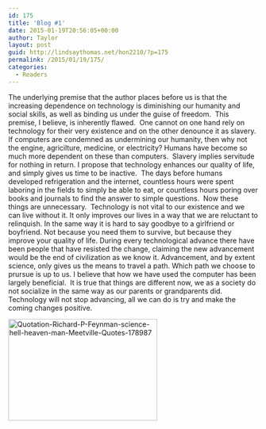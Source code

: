 ```yaml
---
id: 175
title: 'Blog #1'
date: 2015-01-19T20:56:05+00:00
author: Taylor
layout: post
guid: http://lindsaythomas.net/hon2210/?p=175
permalink: /2015/01/19/175/
categories:
  - Readers
---
```

The underlying premise that the author places before us is that the increasing dependence on technology is diminishing our humanity and social skills, as well as binding us under the guise of freedom.  This premise, I believe, is inherently flawed.  One cannot on one hand rely on technology for their very existence and on the other denounce it as slavery. If computers are condemned as undermining our humanity, then why not the engine, agricilture, medicine, or electricity? Humans have become so much more dependent on these than computers.  Slavery implies servitude for nothing in return. I propose that technology enhances our quality of life, and simply gives us time to be inactive.  The days before humans developed refrigeration and the internet, countless hours were spent laboring in the fields to simply be able to eat, or countless hours poring over books and journals to find the answer to simple questions.  Now these things are unnecessary.  Technology is not vital to our existence and we can live without it. It only improves our lives in a way that we are reluctant to relinquish. In the same way it is hard to say goodbye to a girlfriend or boyfriend. Not because you need them to survive, but because they improve your quality of life. During every technological advance there have been people that have resisted the change, claiming the new advancement would be the end of civilization as we know it. Advancement, and by extent science, only gives us the means to travel a path. Which path we choose to prursue is up to us. I believe that how we have used the computer has been largely beneficial.  It is true that things are different now, we as a society do not socialize in the same way as our parents or grandparents did. Technology will not stop advancing, all we can do is try and make the coming changes positive.
  
[ <img class="alignnone size-medium wp-image-176" src="http://lindsaythomas.net/hon2210/wp-content/uploads/sites/7/2015/01/Quotation-Richard-P-Feynman-science-hell-heaven-man-Meetville-Quotes-178987-300x205.jpg" alt="Quotation-Richard-P-Feynman-science-hell-heaven-man-Meetville-Quotes-178987" width="300" height="205" srcset="http://lindsaythomas.net/hon2210/wp-content/uploads/sites/7/2015/01/Quotation-Richard-P-Feynman-science-hell-heaven-man-Meetville-Quotes-178987-300x205.jpg 300w, http://lindsaythomas.net/hon2210/wp-content/uploads/sites/7/2015/01/Quotation-Richard-P-Feynman-science-hell-heaven-man-Meetville-Quotes-178987-100x68.jpg 100w, http://lindsaythomas.net/hon2210/wp-content/uploads/sites/7/2015/01/Quotation-Richard-P-Feynman-science-hell-heaven-man-Meetville-Quotes-178987-150x102.jpg 150w, http://lindsaythomas.net/hon2210/wp-content/uploads/sites/7/2015/01/Quotation-Richard-P-Feynman-science-hell-heaven-man-Meetville-Quotes-178987-200x136.jpg 200w, http://lindsaythomas.net/hon2210/wp-content/uploads/sites/7/2015/01/Quotation-Richard-P-Feynman-science-hell-heaven-man-Meetville-Quotes-178987.jpg 403w" sizes="(max-width: 300px) 100vw, 300px" />](http://lindsaythomas.net/hon2210/wp-content/uploads/sites/7/2015/01/Quotation-Richard-P-Feynman-science-hell-heaven-man-Meetville-Quotes-178987.jpg)